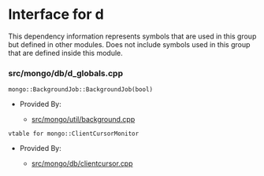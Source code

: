 
# Interface for d
This dependency information represents symbols that are used in this group but defined in other modules.  Does not include symbols used in this group that are defined inside this module.

### src/mongo/db/d\_globals.cpp

<div></div>

    mongo::BackgroundJob::BackgroundJob(bool)

- Provided By:

    - [src/mongo/util/background.cpp](../../../../utilities/utilities)

<div></div>

    vtable for mongo::ClientCursorMonitor

- Provided By:

    - [src/mongo/db/clientcursor.cpp](../../../../queries/client\_and\_operation\_tracking)
